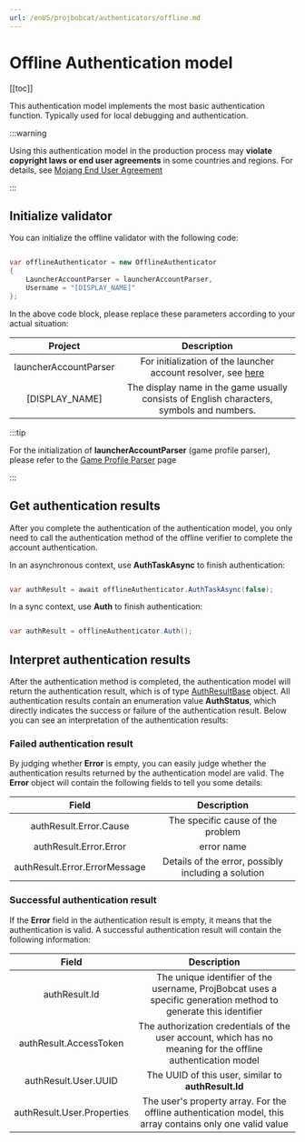 ```yaml
---
url: /enUS/projbobcat/authenticators/offline.md
---
```

# Offline Authentication model

\[\[toc]]

This authentication model implements the most basic authentication function. Typically used for local debugging and authentication.

:::warning

Using this authentication model in the production process may **violate copyright laws or end user agreements** in some countries and regions. For details, see [Mojang End User Agreement](https://www.minecraft.net/en-us/eula)

:::

## Initialize validator

You can initialize the offline validator with the following code:

```c#

var offlineAuthenticator = new OfflineAuthenticator
{
    LauncherAccountParser = launcherAccountParser,
    Username = "[DISPLAY_NAME]"
};

```

In the above code block, please replace these parameters according to your actual situation:

|          Project           |             Description              |
|:---------------------:|:---------------------------:|
| launcherAccountParser |   For initialization of the launcher account resolver, see [here]()   |
|    \[DISPLAY\_NAME]     | The display name in the game usually consists of English characters, symbols and numbers.  |

:::tip

For the initialization of **launcherAccountParser** (game profile parser), please refer to the [Game Profile Parser](/enUS/projbobcat/additionalParsers/gameProfileParser) page

:::

## Get authentication results

After you complete the authentication of the authentication model, you only need to call the authentication method of the offline verifier to complete the account authentication.

In an asynchronous context, use **AuthTaskAsync** to finish authentication:

```c#

var authResult = await offlineAuthenticator.AuthTaskAsync(false);

```

In a sync context, use **Auth** to finish authentication:

```c#

var authResult = offlineAuthenticator.Auth();

```

## Interpret authentication results

After the authentication method is completed, the authentication model will return the authentication result, which is of type [AuthResultBase](https://github.com/Corona-Studio/ProjBobcat/blob/master/ProjBobcat/ProjBobcat/Class/Model/Auth/AuthResultBase.cs) object.
All authentication results contain an enumeration value **AuthStatus**, which directly indicates the success or failure of the authentication result.
Below you can see an interpretation of the authentication results:

### Failed authentication result

By judging whether **Error** is empty, you can easily judge whether the authentication results returned by the authentication model are valid.
The **Error** object will contain the following fields to tell you some details:

| Field | Description |
|:-----------------:|:----------------:|
| authResult.Error.Cause | The specific cause of the problem |
| authResult.Error.Error | error name |
| authResult.Error.ErrorMessage | Details of the error, possibly including a solution |

### Successful authentication result

If the **Error** field in the authentication result is empty, it means that the authentication is valid. A successful authentication result will contain the following information:

| Field | Description |
|:---------------------------------:|:--------------------------------------------:|
| authResult.Id | The unique identifier of the username, ProjBobcat uses a specific generation method to generate this identifier |
| authResult.AccessToken | The authorization credentials of the user account, which has no meaning for the offline authentication model |
| authResult.User.UUID | The UUID of this user, similar to **authResult.Id** |
| authResult.User.Properties | The user's property array. For the offline authentication model, this array contains only one valid value |
